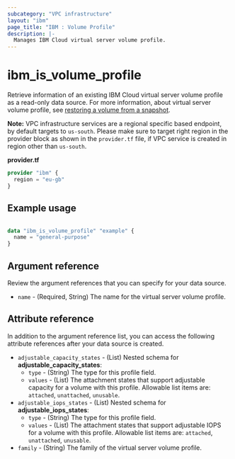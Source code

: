 ```yaml
---
subcategory: "VPC infrastructure"
layout: "ibm"
page_title: "IBM : Volume Profile"
description: |-
  Manages IBM Cloud virtual server volume profile.
---
```


# ibm_is_volume_profile
Retrieve information of an existing IBM Cloud virtual server volume profile as a read-only data source. For more information, about virtual server volume profile, see [restoring a volume from a snapshot](https://cloud.ibm.com/docs/vpc?topic=vpc-snapshots-vpc-restore).

**Note:** 
VPC infrastructure services are a regional specific based endpoint, by default targets to `us-south`. Please make sure to target right region in the provider block as shown in the `provider.tf` file, if VPC service is created in region other than `us-south`.

**provider.tf**

```terraform
provider "ibm" {
  region = "eu-gb"
}
```

## Example usage

```terraform

data "ibm_is_volume_profile" "example" {
  name = "general-purpose"
}

```

## Argument reference
Review the argument references that you can specify for your data source. 

- `name` - (Required, String) The name for the virtual server volume profile.

## Attribute reference
In addition to the argument reference list, you can access the following attribute references after your data source is created. 

- `adjustable_capacity_states` - (List) 
	Nested schema for **adjustable_capacity_states**:
	- `type` - (String) The type for this profile field.
	- `values` - (List) The attachment states that support adjustable capacity for a volume with this profile. Allowable list items are: `attached`, `unattached`, `unusable`. 
- `adjustable_iops_states` - (List) 
	Nested schema for **adjustable_iops_states**:
	- `type` - (String) The type for this profile field.
	- `values` - (List) The attachment states that support adjustable IOPS for a volume with this profile. Allowable list items are: `attached`, `unattached`, `unusable`.
- `family` - (String) The family of the virtual server volume profile.

